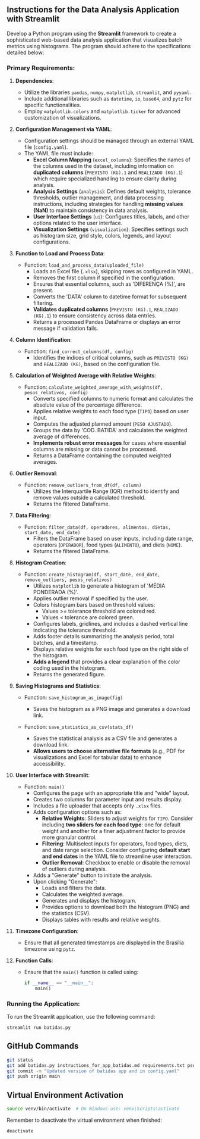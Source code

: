 ## Instructions for the Data Analysis Application with Streamlit

Develop a Python program using the **Streamlit** framework to create a sophisticated web-based data analysis application that visualizes batch metrics using histograms. The program should adhere to the specifications detailed below:

### **Primary Requirements**:

1. **Dependencies**:

   - Utilize the libraries `pandas`, `numpy`, `matplotlib`, `streamlit`, and `pyyaml`.
   - Include additional libraries such as `datetime`, `io`, `base64`, and `pytz` for specific functionalities.
   - Employ `matplotlib.colors` and `matplotlib.ticker` for advanced customization of visualizations.

2. **Configuration Management via YAML**:

   - Configuration settings should be managed through an external YAML file (`config.yaml`).
   - The YAML file must include:
     - **Excel Column Mapping** (`excel_columns`): Specifies the names of the columns used in the dataset, including information on **duplicated columns** (`PREVISTO (KG).1` and `REALIZADO (KG).1`) which require specialized handling to ensure clarity during analysis.
     - **Analysis Settings** (`analysis`): Defines default weights, tolerance thresholds, outlier management, and data processing instructions, including strategies for handling **missing values (NaN)** to maintain consistency in data analysis.
     - **User Interface Settings** (`ui`): Configures titles, labels, and other options related to the user interface.
     - **Visualization Settings** (`visualization`): Specifies settings such as histogram size, grid style, colors, legends, and layout configurations.

3. **Function to Load and Process Data**:

   - Function: `load_and_process_data(uploaded_file)`
     - Loads an Excel file (`.xlsx`), skipping rows as configured in YAML.
     - Removes the first column if specified in the configuration.
     - Ensures that essential columns, such as 'DIFERENÇA (%)', are present.
     - Converts the 'DATA' column to datetime format for subsequent filtering.
     - **Validates duplicated columns** (`PREVISTO (KG).1`, `REALIZADO (KG).1`) to ensure consistency across data entries.
     - Returns a processed Pandas DataFrame or displays an error message if validation fails.

4. **Column Identification**:

   - Function: `find_correct_columns(df, config)`
     - Identifies the indices of critical columns, such as `PREVISTO (KG)` and `REALIZADO (KG)`, based on the configuration file.

5. **Calculation of Weighted Average with Relative Weights**:

   - Function: `calculate_weighted_average_with_weights(df, pesos_relativos, config)`
     - Converts specified columns to numeric format and calculates the absolute value of the percentage difference.
     - Applies relative weights to each food type (`TIPO`) based on user input.
     - Computes the adjusted planned amount (`PESO AJUSTADO`).
     - Groups the data by 'COD. BATIDA' and calculates the weighted average of differences.
     - **Implements robust error messages** for cases where essential columns are missing or data cannot be processed.
     - Returns a DataFrame containing the computed weighted averages.

6. **Outlier Removal**:

   - Function: `remove_outliers_from_df(df, column)`
     - Utilizes the Interquartile Range (IQR) method to identify and remove values outside a calculated threshold.
     - Returns the filtered DataFrame.

7. **Data Filtering**:

   - Function: `filter_data(df, operadores, alimentos, dietas, start_date, end_date)`
     - Filters the DataFrame based on user inputs, including date range, operators (`OPERADOR`), food types (`ALIMENTO`), and diets (`NOME`).
     - Returns the filtered DataFrame.

8. **Histogram Creation**:

   - Function: `create_histogram(df, start_date, end_date, remove_outliers, pesos_relativos)`
     - Utilizes `matplotlib` to generate a histogram of 'MÉDIA PONDERADA (%)'.
     - Applies outlier removal if specified by the user.
     - Colors histogram bars based on threshold values:
       - Values >= tolerance threshold are colored red.
       - Values < tolerance are colored green.
     - Configures labels, gridlines, and includes a dashed vertical line indicating the tolerance threshold.
     - Adds footer details summarizing the analysis period, total batches, and a timestamp.
     - Displays relative weights for each food type on the right side of the histogram.
     - **Adds a legend** that provides a clear explanation of the color coding used in the histogram.
     - Returns the generated figure.

9. **Saving Histograms and Statistics**:

   - Function: `save_histogram_as_image(fig)`
     - Saves the histogram as a PNG image and generates a download link.

   - Function: `save_statistics_as_csv(stats_df)`
     - Saves the statistical analysis as a CSV file and generates a download link.
     - **Allows users to choose alternative file formats** (e.g., PDF for visualizations and Excel for tabular data) to enhance accessibility.

10. **User Interface with Streamlit**:

    - Function: `main()`
      - Configures the page with an appropriate title and "wide" layout.
      - Creates two columns for parameter input and results display.
      - Includes a file uploader that accepts only `.xlsx` files.
      - Adds configuration options such as:
        - **Relative Weights**: Sliders to adjust weights for `TIPO`. Consider including **two sliders for each food type**: one for default weight and another for a finer adjustment factor to provide more granular control.
        - **Filtering**: Multiselect inputs for operators, food types, diets, and date range selection. Consider configuring **default start and end dates** in the YAML file to streamline user interaction.
        - **Outlier Removal**: Checkbox to enable or disable the removal of outliers during analysis.
      - Adds a "Generate" button to initiate the analysis.
      - Upon clicking "Generate":
        - Loads and filters the data.
        - Calculates the weighted average.
        - Generates and displays the histogram.
        - Provides options to download both the histogram (PNG) and the statistics (CSV).
        - Displays tables with results and relative weights.

11. **Timezone Configuration**:

    - Ensure that all generated timestamps are displayed in the Brasília timezone using `pytz`.

12. **Function Calls**:

    - Ensure that the `main()` function is called using:
      ```python
      if __name__ == "__main__":
          main()
      ```

### **Running the Application**:

To run the Streamlit application, use the following command:

```bash
streamlit run batidas.py
```

## GitHub Commands

```bash
git status
git add batidas.py instructions_for_app_batidas.md requirements.txt pseudocode.md config.yaml requirements.md formula_calculo.tex
git commit -m "Updated version of batidas app and in config.yaml"
git push origin main
```

## Virtual Environment Activation

```bash
source venv/bin/activate  # On Windows use: venv\Scripts\activate
```

Remember to deactivate the virtual environment when finished:

```bash
deactivate
```